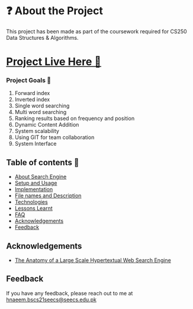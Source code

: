 # ❓ About the Project

This project has been made as part of the coursework required for CS250 Data Structures & Algorithms.

# [Project Live Here 🚀](https://umerkay.github.io/processorsim/)

### Project Goals 🥅

1. Forward index
2. Inverted index
3. Single word searching
4. Multi word searching
5. Ranking results based on frequency and position
6. Dynamic Content Addition
7. System scalability
8. Using GIT for team collaboration
9. System Interface

## Table of contents 📃

- [About Search Engine](#About-Search-Engine)
- [Setup and Usage](#Setup-and-Usage)
- [Implementation](#Implementation)
- [File names and Description](#File-names-and-Description)
- [Technologies](#Technologies)
- [Lessons Learnt](#Lessons-Learnt)
- [FAQ](#FAQ)
- [Acknowledgements](#Acknowledgements)
- [Feedback](#Feedback)


## Acknowledgements

- [The Anatomy of a Large Scale Hypertextual Web Search Engine](https://snap.stanford.edu/class/cs224w-readings/Brin98Anatomy.pdf)

## Feedback

If you have any feedback, please reach out to me at hnaeem.bscs21seecs@seecs.edu.pk
